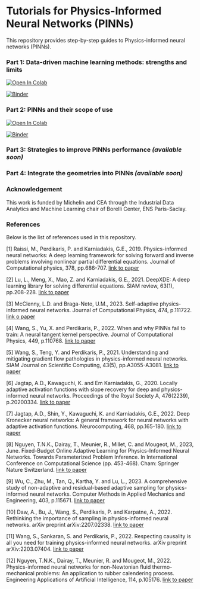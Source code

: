 # Tutorials for Physics-Informed Neural Networks (PINNs)

This repository provides step-by-step guides to Physics-informed neural networks (PINNs).

### Part 1: Data-driven machine learning methods: strengths and limits

[![Open In Colab](https://colab.research.google.com/assets/colab-badge.svg)](https://colab.research.google.com/drive/1na1yVhBF9MYPntbr6bfGd6qwWKl-uJGS?usp=sharing)

[![Binder](https://mybinder.org/badge_logo.svg)](https://mybinder.org/v2/gh/nguyenkhoa0209/pinns_tutorial/main?labpath=part1_data_driven_ml.ipynb)

### Part 2: PINNs and their scope of use

[![Open In Colab](https://colab.research.google.com/assets/colab-badge.svg)](https://colab.research.google.com/drive/1EEDH099GalrgqNbEaDgPm-OCHULBQ3HT?usp=sharing)

[![Binder](https://mybinder.org/badge_logo.svg)](https://mybinder.org/v2/gh/nguyenkhoa0209/pinns_tutorial/main?labpath=part2_pinns_scope_of_use.ipynb)

### Part 3: Strategies to improve PINNs performance _(available soon)_

### Part 4: Integrate the geometries into PINNs _(available soon)_

### Acknowledgement
This work is funded by Michelin and CEA through the Industrial Data Analytics and Machine Learning chair of Borelli Center, ENS Paris-Saclay.

### References
Below is the list of references used in this repository.

[1] Raissi, M., Perdikaris, P. and Karniadakis, G.E., 2019. Physics-informed neural networks: A deep learning framework for solving forward and inverse problems involving nonlinear partial differential equations. Journal of Computational physics, 378, pp.686-707. [link to paper](https://www.sciencedirect.com/science/article/pii/S0021999118307125?casa_token=6eq_4Fcj6HsAAAAA:i_A9-C4tqlPBFV-9qT6uyIM6rJ-s1KTs9lRnvWxTU_zBnz-_Z8P-WdnkRE9w2awrQ0IFDTZRlzgJ)

[2] Lu, L., Meng, X., Mao, Z. and Karniadakis, G.E., 2021. DeepXDE: A deep learning library for solving differential equations. SIAM review, 63(1), pp.208-228. [link to paper](https://epubs.siam.org/doi/pdf/10.1137/19M1274067)

[3] McClenny, L.D. and Braga-Neto, U.M., 2023. Self-adaptive physics-informed neural networks. Journal of Computational Physics, 474, p.111722. [link o paper](https://www.sciencedirect.com/science/article/pii/S0021999122007859?casa_token=4cW6gLX5up0AAAAA:URjiW_ultgDq5NDXkBn0ReYd4kCj7gNYZIxnEsrx9c4Zp98nCUso1CnNIw7K-vDsPFG-6xCm4-GZ)

[4] Wang, S., Yu, X. and Perdikaris, P., 2022. When and why PINNs fail to train: A neural tangent kernel perspective. Journal of Computational Physics, 449, p.110768. [link to paper](https://www.sciencedirect.com/science/article/pii/S002199912100663X?casa_token=QSieq2q8ZWwAAAAA:qbG-YIp7ZNYYWMRK2oH47cUts2FCf0WoGGPI5-WYO8TVGofY86RABSVLpxEdsZw1u_JLd2_6oW4S)

[5] Wang, S., Teng, Y. and Perdikaris, P., 2021. Understanding and mitigating gradient flow pathologies in physics-informed neural networks. SIAM Journal on Scientific Computing, 43(5), pp.A3055-A3081. [link to paper](https://epubs.siam.org/doi/pdf/10.1137/20M1318043)

[6] Jagtap, A.D., Kawaguchi, K. and Em Karniadakis, G., 2020. Locally adaptive activation functions with slope recovery for deep and physics-informed neural networks. Proceedings of the Royal Society A, 476(2239), p.20200334. [link to paper](https://royalsocietypublishing.org/doi/10.1098/rspa.2020.0334)

[7] Jagtap, A.D., Shin, Y., Kawaguchi, K. and Karniadakis, G.E., 2022. Deep Kronecker neural networks: A general framework for neural networks with adaptive activation functions. Neurocomputing, 468, pp.165-180. [link to paper](https://www.sciencedirect.com/science/article/pii/S0925231221015162?casa_token=7Ys30SGl_Q0AAAAA:PmCCKsuiu4tpIdD90fpEP5X7LyMuAn80p74OXF7O2SUZ4f8dXM4Df9Y7YqOfDkEsk_fbGSmn7vlF)

[8] Nguyen, T.N.K., Dairay, T., Meunier, R., Millet, C. and Mougeot, M., 2023, June. Fixed-Budget Online Adaptive Learning for Physics-Informed Neural Networks. Towards Parameterized Problem Inference. In International Conference on Computational Science (pp. 453-468). Cham: Springer Nature Switzerland. [link to paper](https://link.springer.com/chapter/10.1007/978-3-031-36027-5_36)

[9] Wu, C., Zhu, M., Tan, Q., Kartha, Y. and Lu, L., 2023. A comprehensive study of non-adaptive and residual-based adaptive sampling for physics-informed neural networks. Computer Methods in Applied Mechanics and Engineering, 403, p.115671. [link to paper](https://www.sciencedirect.com/science/article/pii/S0045782522006260?casa_token=iZGUC2J08ToAAAAA:NCEJO60azaLuZDTZaUgDvcYG8x8B_TS2sOYtcNnh9dt7kf6DD1IjXsJVaq8HvI6DZEvUENMXSbf7)

[10] Daw, A., Bu, J., Wang, S., Perdikaris, P. and Karpatne, A., 2022. Rethinking the importance of sampling in physics-informed neural networks. arXiv preprint arXiv:2207.02338. [link to paper](https://www.researchgate.net/profile/Jie-Bu-2/publication/361808020_Rethinking_the_Importance_of_Sampling_in_Physics-informed_Neural_Networks/links/62cfc74e7156f534a68087d5/Rethinking-the-Importance-of-Sampling-in-Physics-informed-Neural-Networks.pdf)

[11] Wang, S., Sankaran, S. and Perdikaris, P., 2022. Respecting causality is all you need for training physics-informed neural networks. arXiv preprint arXiv:2203.07404. [link to paper](https://arxiv.org/pdf/2203.07404.pdf)

[12] Nguyen, T.N.K., Dairay, T., Meunier, R. and Mougeot, M., 2022. Physics-informed neural networks for non-Newtonian fluid thermo-mechanical problems: An application to rubber calendering process. Engineering Applications of Artificial Intelligence, 114, p.105176. [link to paper](https://www.sciencedirect.com/science/article/pii/S0952197622002810?casa_token=H3SHY14AUSIAAAAA:dWPcruLe3qsgCtjmdloXHV99mZCCqCsnWRdpSG3_KfZUmUZ-cMdGaKARR2JbNEXPah9gcGZtP2bS)